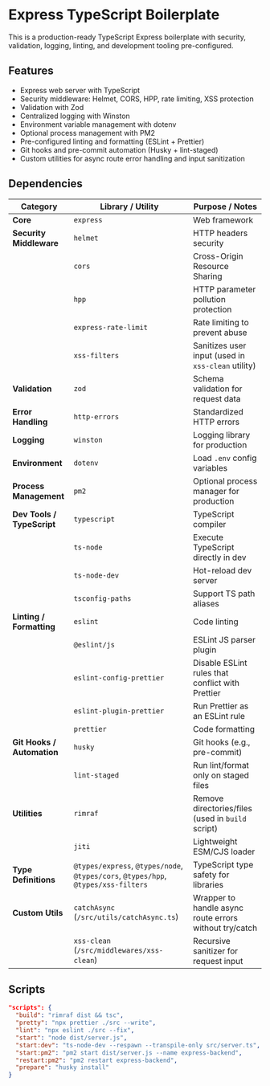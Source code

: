 # Express TypeScript Boilerplate

This is a production-ready TypeScript Express boilerplate with security, validation, logging, linting, and development tooling pre-configured.

## Features

- Express web server with TypeScript
- Security middleware: Helmet, CORS, HPP, rate limiting, XSS protection
- Validation with Zod
- Centralized logging with Winston
- Environment variable management with dotenv
- Optional process management with PM2
- Pre-configured linting and formatting (ESLint + Prettier)
- Git hooks and pre-commit automation (Husky + lint-staged)
- Custom utilities for async route error handling and input sanitization

## Dependencies

| Category | Library / Utility | Purpose / Notes |
|----------|-----------------|----------------|
| **Core** | `express` | Web framework |
| **Security Middleware** | `helmet` | HTTP headers security |
|  | `cors` | Cross-Origin Resource Sharing |
|  | `hpp` | HTTP parameter pollution protection |
|  | `express-rate-limit` | Rate limiting to prevent abuse |
|  | `xss-filters` | Sanitizes user input (used in `xss-clean` utility) |
| **Validation** | `zod` | Schema validation for request data |
| **Error Handling** | `http-errors` | Standardized HTTP errors |
| **Logging** | `winston` | Logging library for production |
| **Environment** | `dotenv` | Load `.env` config variables |
| **Process Management** | `pm2` | Optional process manager for production |
| **Dev Tools / TypeScript** | `typescript` | TypeScript compiler |
|  | `ts-node` | Execute TypeScript directly in dev |
|  | `ts-node-dev` | Hot-reload dev server |
|  | `tsconfig-paths` | Support TS path aliases |
| **Linting / Formatting** | `eslint` | Code linting |
|  | `@eslint/js` | ESLint JS parser plugin |
|  | `eslint-config-prettier` | Disable ESLint rules that conflict with Prettier |
|  | `eslint-plugin-prettier` | Run Prettier as an ESLint rule |
|  | `prettier` | Code formatting |
| **Git Hooks / Automation** | `husky` | Git hooks (e.g., pre-commit) |
|  | `lint-staged` | Run lint/format only on staged files |
| **Utilities** | `rimraf` | Remove directories/files (used in `build` script) |
|  | `jiti` | Lightweight ESM/CJS loader |
| **Type Definitions** | `@types/express`, `@types/node`, `@types/cors`, `@types/hpp`, `@types/xss-filters` | TypeScript type safety for libraries |
| **Custom Utils** | `catchAsync` (`/src/utils/catchAsync.ts`) | Wrapper to handle async route errors without try/catch |
|  | `xss-clean` (`/src/middlewares/xss-clean`) | Recursive sanitizer for request input |

## Scripts

```json
"scripts": {
  "build": "rimraf dist && tsc",
  "pretty": "npx prettier ./src --write",
  "lint": "npx eslint ./src --fix",
  "start": "node dist/server.js",
  "start:dev": "ts-node-dev --respawn --transpile-only src/server.ts",
  "start:pm2": "pm2 start dist/server.js --name express-backend",
  "restart:pm2": "pm2 restart express-backend",
  "prepare": "husky install"
}
